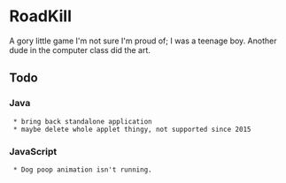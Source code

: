 # RoadKill
A  gory little game I'm not sure I'm proud of; I was a teenage boy. Another dude in the computer class did the art.

## Todo
  ### Java
     * bring back standalone application
     * maybe delete whole applet thingy, not supported since 2015
  ### JavaScript
     * Dog poop animation isn't running.

